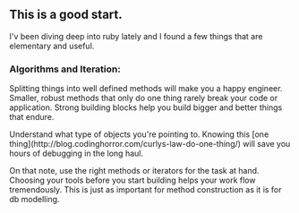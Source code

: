 <h2>This is a good start.</h2>

I'v been diving deep into ruby lately and I found a few things that are elementary and useful.

<h3>Algorithms and Iteration:</h3>
  <p>Splitting things into well defined methods will make you a happy engineer. Smaller, robust methods that only do one thing rarely break your code or application. Strong building blocks help you build bigger and better things that endure.</p>
  <p> Understand what type of objects you're pointing to. Knowing this [one thing](http://blog.codinghorror.com/curlys-law-do-one-thing/) will save you hours of debugging in the long haul. </p>
  <p> On that note, use the right methods or iterators for the task at hand. Choosing your tools before you start building helps your work flow tremendously. This is just as important for method construction as it is for db modelling. </p>

